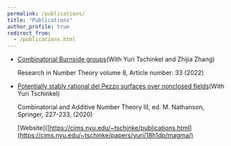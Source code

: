```yaml
---
permalink: /publications/
title: "Publications"
author_profile: true
redirect_from: 
  - /publications.html
---
```

  
  * [Combinatorial Burnside groups](https://kaiqi-yang1994.github.io/files/bcn.pdf)(With Yuri Tschinkel and Zhijia Zhang)

    Research in Number Theory volume 8, Article number: 33 (2022)

  * [Potentially stably rational del Pezzo surfaces over nonclosed fields](https://kaiqi-yang1994.github.io/files/h1dp3.pdf)(With Yuri Tschinkel)
    
    Combinatorial and Additive Number Theory III, ed. M. Nathanson, Springer, 227-233, (2020)
    
    [Website]([https://cims.nyu.edu/~tschinke/publications.html](https://cims.nyu.edu/~tschinke/papers/yuri/18h1dp/magma/)
